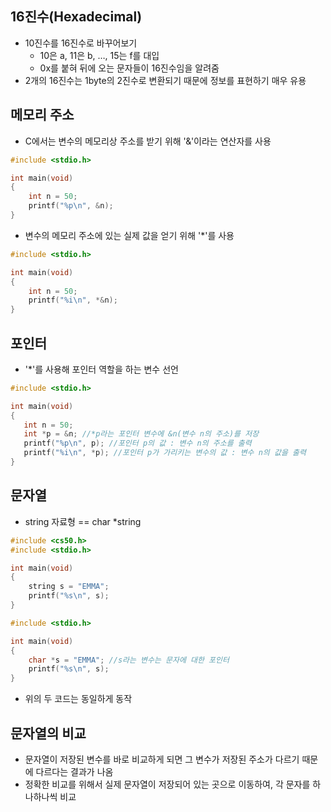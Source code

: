 ## 16진수(Hexadecimal)
- 10진수를 16진수로 바꾸어보기
  - 10은 a, 11은 b, …, 15는 f를 대입
  - 0x를 붙혀 뒤에 오는 문자들이 16진수임을 알려줌
- 2개의 16진수는 1byte의 2진수로 변환되기 때문에 정보를 표현하기 매우 유용

## 메모리 주소
- C에서는 변수의 메모리상 주소를 받기 위해 '&'이라는 연산자를 사용
```C
#include <stdio.h>

int main(void)
{
    int n = 50;
    printf("%p\n", &n);
}
```
- 변수의 메모리 주소에 있는 실제 값을 얻기 위해 '*'를 사용
```C
#include <stdio.h>

int main(void)
{
    int n = 50;
    printf("%i\n", *&n);
}
```

## 포인터
- '*'를 사용해 포인터 역할을 하는 변수 선언
```C
#include <stdio.h>

int main(void)
{
   int n = 50;
   int *p = &n; //*p라는 포인터 변수에 &n(변수 n의 주소)를 저장
   printf("%p\n", p); //포인터 p의 값 : 변수 n의 주소를 출력
   printf("%i\n", *p); //포인터 p가 가리키는 변수의 값 : 변수 n의 값을 출력
}
```
## 문자열
- string 자료형 == char *string
```C
#include <cs50.h>
#include <stdio.h>

int main(void)
{
    string s = "EMMA";
    printf("%s\n", s);
}
```
```C
#include <stdio.h>

int main(void)
{
    char *s = "EMMA"; //s라는 변수는 문자에 대한 포인터
    printf("%s\n", s);
}
```
- 위의 두 코드는 동일하게 동작

## 문자열의 비교
- 문자열이 저장된 변수를 바로 비교하게 되면 그 변수가 저장된 주소가 다르기 때문에 다르다는 결과가 나옴
- 정확한 비교를 위해서 실제 문자열이 저장되어 있는 곳으로 이동하여, 각 문자를 하나하나씩 비교
